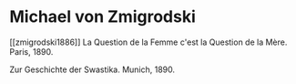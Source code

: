 # Michael von Zmigrodski

[[zmigrodski1886]]
La Question de la Femme c'est la Question de la Mère. Paris, 1890.

Zur Geschichte der Swastika. Munich, 1890.